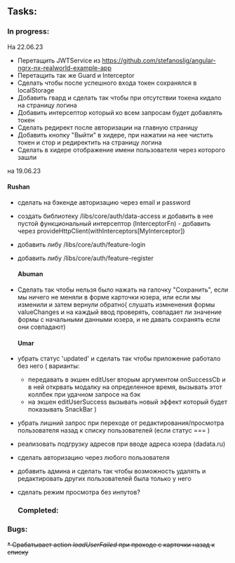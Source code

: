 ## Tasks:
  ### In progress:
На 22.06.23
* Перетащить JWTService из https://github.com/stefanoslig/angular-ngrx-nx-realworld-example-app
* Перетащить так же Guard и Interceptor
* Сделать чтобы после успешного входа токен сохранялся в localStorage
* Добавить гвард и сделать так чтобы при отсутствии токена кидало на страницу логина
* Добавить интерсептор который ко всем запросам будет добавлять токен
* Сделать редирект после авторизации на главную страницу
* Добавить кнопку "Выйти" в хидере, при нажатии на нее чистить токен и стор и редиректить на страницу логина
* Сделать в хидере отображение имени пользователя через которого зашли


на 19.06.23

  #### Rushan
* сделать на бэкенде авторизацию через email и password
* создать библиотеку /libs/core/auth/data-access и добавить в нее пустой функциональный интерсептор (InterceptorFn) - добавить через provideHttpClient(withInterceptors[MyInterceptor])
* добавить либу /libs/core/auth/feature-login
* добавить либу /libs/core/auth/feature-register

  #### Abuman
* Сделать так чтобы нельзя было нажать на галочку "Сохранить", если мы ничего не меняли в форме карточки юзера, или если мы изменили и затем вернули обратно(
    слушать измненения формы valueChanges и на каждый ввод проверять, совпадает ли значение формы с начальными данными юзера, и не давать сохранять если они совпадают)

  #### Umar
* убрать статус 'updated' и сделать так чтобы приложение работало без него (
  варианты:
  - передавать в экшен editUser вторым аргументом onSuccessCb и в ней открвать модалку на определенное время, вызывать этот коллбек при удачном запросе на бэк
  - на экшен editUserSuccess вызывать новый эффект который будет показывать SnackBar
    )



* убрать лишний запрос при переходе от редактирования/просмотра пользователя назад к списку пользователей (если статус === )
* реализовать подгрузку адресов при вводе адреса юзера (dadata.ru)
* сделать авторизацию через любого пользователя
* добавить админа и сделать так чтобы возможность удалять и редактировать других пользователей была только у него


* сделать режим просмотра без инпутов?

  ### Completed:


### Bugs:

~~* Срабатывает action _loadUserFailed_ при проходе с карточки назад к списку~~

